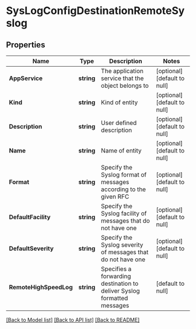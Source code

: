 # SysLogConfigDestinationRemoteSyslog

## Properties
Name | Type | Description | Notes
------------ | ------------- | ------------- | -------------
**AppService** | **string** | The application service that the object belongs to | [optional] [default to null]
**Kind** | **string** | Kind of entity | [optional] [default to null]
**Description** | **string** | User defined description | [optional] [default to null]
**Name** | **string** | Name of entity | [optional] [default to null]
**Format** | **string** | Specify the Syslog format of messages according to the given RFC | [optional] [default to null]
**DefaultFacility** | **string** | Specify the Syslog facility of messages that do not have one | [optional] [default to null]
**DefaultSeverity** | **string** | Specify the Syslog severity of messages that do not have one | [optional] [default to null]
**RemoteHighSpeedLog** | **string** | Specifies a forwarding destination to deliver Syslog formatted messages | [default to null]

[[Back to Model list]](../README.md#documentation-for-models) [[Back to API list]](../README.md#documentation-for-api-endpoints) [[Back to README]](../README.md)


